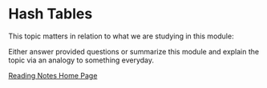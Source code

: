 # Hash Tables

This topic matters in relation to what we are studying in this module:

Either answer provided questions or summarize this module and explain the topic via an analogy to something everyday.  

[Reading Notes Home Page](README.md)